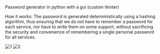 Password generator in python with a gui (custom tkinter)

How it works:
The password is generated deterministically using a
hashing algorithm, thus ensuring that we do not have to remember a
password for each service, nor have to write them on some
support, without sacrificing the security and convenience of
remembering a single personal password for all services.

![1](https://github.com/user-attachments/assets/8899ca2d-d837-48e8-8124-95933c43d8b6)
![2](https://github.com/user-attachments/assets/971da5a1-2d8e-42fc-a53c-5411d3eae219)

